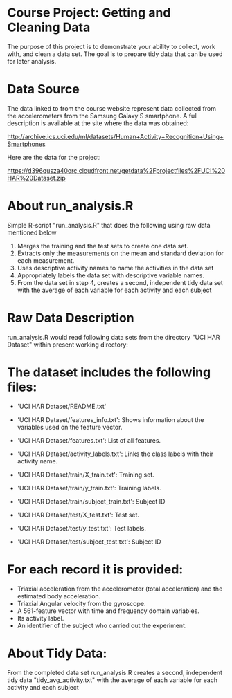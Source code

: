 Course Project: Getting and Cleaning Data
============

The purpose of this project is to demonstrate your ability to collect, work with, and clean a data set. The goal is to prepare tidy data that can be used for later analysis.

Data Source
===========
The data linked to from the course website represent data collected from the accelerometers from the Samsung Galaxy S smartphone. A full description is available at the site where the data was obtained: 

http://archive.ics.uci.edu/ml/datasets/Human+Activity+Recognition+Using+Smartphones 

Here are the data for the project: 

https://d396qusza40orc.cloudfront.net/getdata%2Fprojectfiles%2FUCI%20HAR%20Dataset.zip 

About run_analysis.R
====
Simple R-script "run_analysis.R" that does the following using raw data mentioned below

  1. Merges the training and the test sets to create one data set.
  2. Extracts only the measurements on the mean and standard deviation for each measurement. 
  3. Uses descriptive activity names to name the activities in the data set
  4. Appropriately labels the data set with descriptive variable names. 
  5. From the data set in step 4, creates a second, independent tidy data set with the average of each variable for each activity and each subject


Raw Data Description
=========
run_analysis.R would read following data sets from the directory "UCI HAR Dataset"  within present working directory:


The dataset includes the following files:
=========================================

- 'UCI HAR Dataset/README.txt'

- 'UCI HAR Dataset/features_info.txt': Shows information about the variables used on the feature vector.

- 'UCI HAR Dataset/features.txt': List of all features.

- 'UCI HAR Dataset/activity_labels.txt': Links the class labels with their activity name.

- 'UCI HAR Dataset/train/X_train.txt': Training set.

- 'UCI HAR Dataset/train/y_train.txt': Training labels.
- 'UCI HAR Dataset/train/subject_train.txt': Subject ID

- 'UCI HAR Dataset/test/X_test.txt': Test set.

- 'UCI HAR Dataset/test/y_test.txt': Test labels.
- 'UCI HAR Dataset/test/subject_test.txt': Subject ID


For each record it is provided:
======================================

- Triaxial acceleration from the accelerometer (total acceleration) and the estimated body acceleration.
- Triaxial Angular velocity from the gyroscope. 
- A 561-feature vector with time and frequency domain variables. 
- Its activity label. 
- An identifier of the subject who carried out the experiment.

About Tidy Data:
=========
From the completed data set run_analysis.R creates a second, independent tidy data  "tidy_avg_activity.txt"  with the average of each variable for each activity and each subject


